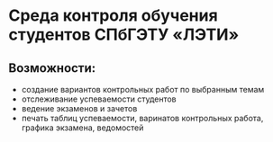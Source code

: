 # Среда контроля обучения студентов СПбГЭТУ «ЛЭТИ»

## Возможности:
- создание вариантов контрольных работ по выбранным темам
- отслеживание успеваемости студентов
- ведение экзаменов и зачетов
- печать таблиц успеваемости, варинатов контрольных работа, графика экзамена, ведомостей
